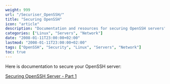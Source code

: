 ```yaml
---
weight: 999
url: "/Securiser_OpenSSH/"
title: "Securing OpenSSH"
icon: "article"
description: "Documentation and resources for securing OpenSSH servers"
categories: ["Linux", "Servers", "Network"]
date: "2008-01-11T23:00:00+02:00"
lastmod: "2008-01-11T23:00:00+02:00"
tags: ["OpenSSH", "Security", "Linux", "Servers", "Network"]
toc: true
---
```


Here is documentation to secure your OpenSSH server:

[Securing OpenSSH Server - Part 1](/pdf/securing_openssh_server_-part_1-.pdf)